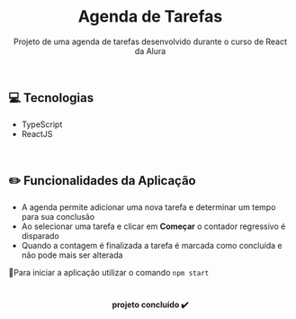 <h1 align="center">Agenda de Tarefas</h1>

<p align="center">Projeto de uma agenda de tarefas desenvolvido durante o curso de React da Alura</p>
<br>

## 💻 Tecnologias 
- TypeScript
- ReactJS

<br>

## ✏️ Funcionalidades da Aplicação
- A agenda permite adicionar uma nova tarefa e determinar um tempo para sua conclusão
- Ao selecionar uma tarefa e clicar em <b>Começar</b> o contador regressivo é disparado
- Quando a contagem é finalizada a tarefa é marcada como concluída e não pode mais ser alterada

🔸Para iniciar a aplicação utilizar o comando `npm start`

#
<h4 align="center"> 
projeto concluído ✔️
</h4>
 
